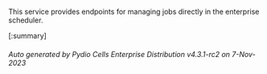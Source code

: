 






This service provides endpoints for managing jobs directly in the enterprise scheduler.

[:summary]

###### Auto generated by Pydio Cells Enterprise Distribution v4.3.1-rc2 on 7-Nov-2023
